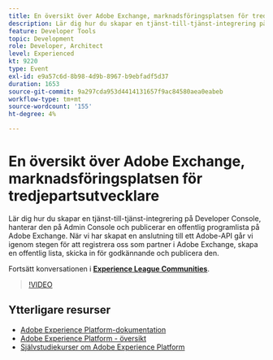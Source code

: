 ```yaml
---
title: En översikt över Adobe Exchange, marknadsföringsplatsen för tredjepartsutvecklare
description: Lär dig hur du skapar en tjänst-till-tjänst-integrering på Developer Console, hanterar den på Admin Console och publicerar en offentlig programlista på Adobe Exchange. När vi har skapat en anslutning till ett Adobe-API går vi igenom stegen för att registrera oss som partner i Adobe Exchange, skapa en offentlig lista, skicka in för godkännande och publicera den.
feature: Developer Tools
topic: Development
role: Developer, Architect
level: Experienced
kt: 9220
type: Event
exl-id: e9a57c6d-8b98-4d9b-8967-b9ebfadf5d37
duration: 1653
source-git-commit: 9a297cda953d4414131657f9ac84580aea0eabeb
workflow-type: tm+mt
source-wordcount: '155'
ht-degree: 4%

---
```


# En översikt över Adobe Exchange, marknadsföringsplatsen för tredjepartsutvecklare

Lär dig hur du skapar en tjänst-till-tjänst-integrering på Developer Console, hanterar den på Admin Console och publicerar en offentlig programlista på Adobe Exchange. När vi har skapat en anslutning till ett Adobe-API går vi igenom stegen för att registrera oss som partner i Adobe Exchange, skapa en offentlig lista, skicka in för godkännande och publicera den.

Fortsätt konversationen i **[Experience League Communities](https://adobe.ly/3ooiltm)**.

>[!VIDEO](https://video.tv.adobe.com/v/337841/?quality=12&learn=on&hidetitle=true)

## Ytterligare resurser

- [Adobe Experience Platform-dokumentation](https://experienceleague.adobe.com/docs/experience-platform.html?lang=sv-SE)
- [Adobe Experience Platform - översikt](https://experienceleague.adobe.com/docs/experience-platform/landing/home.html?lang=sv-SE)
- [Självstudiekurser om Adobe Experience Platform](https://experienceleague.adobe.com/docs/platform-learn/tutorials/overview.html?lang=sv)
